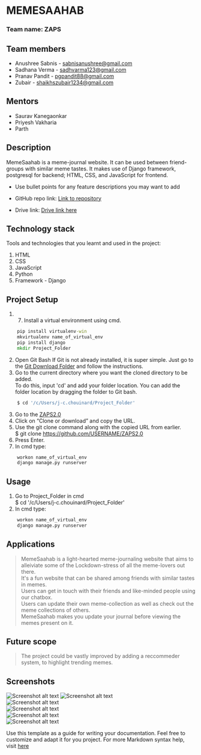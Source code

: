 # MEMESAAHAB

### Team name: ZAPS

## Team members
* Anushree Sabnis - sabnisanushree@gmail.com
* Sadhana Verma - sadhvarma123@gmail.com
* Pranav Pandit - pgpandit88@gmail.com
* Zubair - shaikhszubair1234@gmail.com

## Mentors
* Saurav Kanegaonkar
* Priyesh Vakharia
* Parth

## Description
MemeSaahab is a meme-journal website. It can be used between friend-groups with similar meme tastes. It makes use of Django framework, postgresql for backend; HTML, CSS, and JavaScript for frontend.

* Use bullet points for any feature descriptions you may want to add

* GitHub repo link: [Link to repository](https://github.com/MOLOCH-dev/ZAPS2.0)
* Drive link: [Drive link here](https://drive.google.com/drive/folders/1ffdE_W2S8LjOrxG5fzDHayzsEZmGaYNA?usp=sharing)


## Technology stack

Tools and technologies that you learnt and used in the project:

1. HTML
2. CSS
3. JavaScript
4. Python
5. Framework - Django

## Project Setup
1. 7. Install a virtual environment using cmd.  
```cmd
    pip install virtualenv-win    
    mkvirtualenv name_of_virtual_env  
    pip install django  
    mkdir Project_Folder  
```    
2. Open Git Bash
If Git is not already installed, it is super simple. Just go to the [Git Download Folder](https://git-scm.com/downloads) and follow the instructions.  
2. Go to the current directory where you want the cloned directory to be added.  
To do this, input 'cd' and add your folder location. You can add the folder location by dragging the folder to Git bash.  
```bash
    $ cd '/c/Users/j-c.chouinard/Project_Folder'  
```
 
3. Go to the [ZAPS2.0](https://github.com/MOLOCH-dev/ZAPS2.0)  
4. Click on “Clone or download” and copy the URL.  
5. Use the git clone command along with the copied URL from earlier.  
    $ git clone https://github.com/USERNAME/ZAPS2.0   
6. Press Enter.  
7. In cmd type:
```cmd
    workon name_of_virtual_env  
    django manage.py runserver  
```

   
## Usage
1. Go to Project_Folder in cmd  
    $ cd '/c/Users/j-c.chouinard/Project_Folder'  
2. In cmd type:
```cmd
    workon name_of_virtual_env  
    django manage.py runserver 
```

## Applications
>MemeSaahab is a light-hearted meme-journaling website that aims to alleiviate some of the Lockdown-stress of all the meme-lovers out there.  
>It's a fun website that can be shared among friends with similar tastes in memes.  
>Users can get in touch with their friends and like-minded people using our chatbox.  
>Users can update their own meme-collection as well as check out the meme collections of others.  
>MemeSaahab makes you update your journal before viewing the memes present on it.  

## Future scope
>The project could be vastly improved by adding a reccommeder system, to highlight trending memes.  

## Screenshots


![Screenshot alt text](https://drive.google.com/file/d/1IlnZqtlYWhKEI9oCLlDqGaHNSvmSXTNA/view?usp=sharing "Here is a screenshot")
![Screenshot alt text](https://drive.google.com/file/d/1xVloIix_cAGwH7rB6zMgQzGf3gCIBrtL/view?usp=sharing "Here is a screenshot")  
![Screenshot alt text](https://drive.google.com/file/d/1cOsgoaW1UoyP1jYNVx8ZmFYSArVshIcc/view?usp=sharing "Here is a screenshot")  
![Screenshot alt text]( https://drive.google.com/file/d/1sUhkWXHc51roOVOFAoJiHY99Qu6dH2eu/view?usp=sharing "Here is a screenshot")  
![Screenshot alt text](https://drive.google.com/file/d/1ZBJQ-z-FvwKwrW_g0bU2v4AGBrx--NK4/view?usp=sharing "Here is a screenshot")  
![Screenshot alt text](https://drive.google.com/file/d/1MQwBEpUPZxscW9C-q4Wysc2G77oE7_0Z/view?usp=sharing "Here is a screenshot")  


Use this template as a guide for writing your documentation. Feel free to customize and adapt it for you project.
For more Markdown syntax help, visit [here](https://www.markdownguide.org/basic-syntax/)


